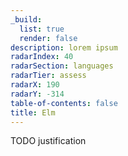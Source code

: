 ```yaml
---
_build:
  list: true
  render: false
description: lorem ipsum
radarIndex: 40
radarSection: languages
radarTier: assess
radarX: 190
radarY: -314
table-of-contents: false
title: Elm
---
```


TODO justification
